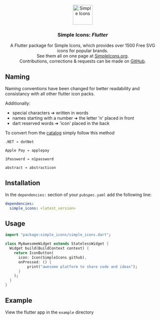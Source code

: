 
<p align="center">
<a href="https://simpleicons.org/">
<img src="https://simpleicons.org/icons/simpleicons.svg" alt="Simple Icons" width=64 height=64>
</a>
<h3 align="center">Simple Icons: <em>Flutter</em></h3>
<p align="center">
A Flutter package for Simple Icons, which provides over 1500 Free SVG icons for popular brands. <br> See them all on one page at <a href="https://simpleicons.org">SimpleIcons.org</a>.<br> Contributions, corrections & requests can be made on <a href="https://github.com/simple-icons/simple-icons/issues/new/choose">GitHub</a>.</p>
</p>


## Naming
Naming conventions have been changed for better readability and consistancy with all other flutter icon packs.

Additionally: 
- special characters ➔ written in words
- names starting with a number ➔ the letter 'n' placed in front
- dart reserved words ➔ 'icon' placed in the back

To convert from the [catalog](https://simpleicons.org/) simply follow this method

```
.NET ➔ dotNet

Apple Pay ➔ applepay

1Password ➔ n1password

abstract ➔ abstracticon
```

## 

## Installation

In the `dependencies:` section of your `pubspec.yaml` add the following line:

```yaml
dependencies:
  simple_icons: <latest_version>
```

## Usage

```dart
import "package:simple_icons/simple_icons.dart";

class MyAwesomeWidget extends StatelessWidget {
  Widget build(BuildContext context) {
    return IconButton(
      icon: Icon(SimpleIcons.github),
      onPressed: () {
          print("awesome platform to share code and ideas");
      }
    );
  }
}
```

## Example
View the flutter app in the `example` directory

